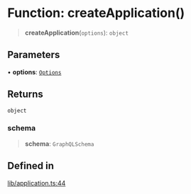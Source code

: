 # Function: createApplication()

> **createApplication**(`options`): `object`

## Parameters

• **options**: [`Options`](../interfaces/Options.md)

## Returns

`object`

### schema

> **schema**: `GraphQLSchema`

## Defined in

[lib/application.ts:44](https://github.com/andreisergiu98/baeta/blob/4c16a2c8fa14b6d48e42b6a2c2893542bd64b987/packages/core/lib/application.ts#L44)
